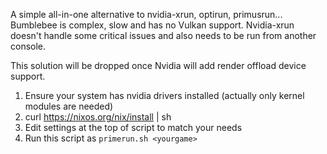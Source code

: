 A simple all-in-one alternative to nvidia-xrun, optirun, primusrun... Bumblebee is complex, slow and has no Vulkan support. Nvidia-xrun doesn't handle some critical issues and also needs to be run from another console.

This solution will be dropped once Nvidia will add render offload device support.

1. Ensure your system has nvidia drivers installed (actually only kernel modules are needed)
2. curl https://nixos.org/nix/install | sh
3. Edit settings at the top of script to match your needs
4. Run this script as `primerun.sh <yourgame>`
